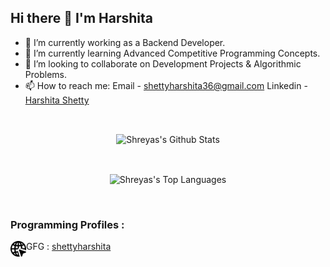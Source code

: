 ## Hi there 👋 I'm Harshita

- 🔭 I’m currently working as a Backend Developer.
- 🌱 I’m currently learning Advanced Competitive Programming Concepts.
- 👯 I’m looking to collaborate on Development Projects & Algorithmic Problems.
- 📫 How to reach me: Email - [shettyharshita36@gmail.com](mailto:shettyharshita36@gmail.com) Linkedin - [Harshita Shetty](https://www.linkedin.com/in/harshita-shetty-b638a425a/)





<br>
<p align="center">
<img align="center" src="https://github-readme-stats.vercel.app/api?username=shreyas-mante&&show_icons=true" alt="Shreyas's Github Stats">
</p>
<br>
<p align="center">
<img align="center" src="https://github-readme-stats.vercel.app/api/top-langs/?username=shreyas-mante" alt="Shreyas's Top Languages">
</p>
<br>


### Programming Profiles :


<img align="left" alt="shreyas-mante | Twitter" width="25px" src="https://github.com/JayeshShelar/JayeshShelar/blob/master/assets/web.png" /> GFG : [shettyharshita](https://auth.geeksforgeeks.org/user/shettyharmghk/profile)

</br>





